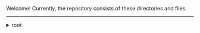 Welcome! Currently, the repository consists of these directories and files.

<hr>
<details>
<summary>root</summary>

│   .gitattributes  
│   README.md

<hr>

<details>
<summary>Study_1</summary>

<details>
<summary>Hashed variant with added description</summary>

│       2-Gemini.pdf  
│       2-GPT3.5.pdf  
│       2-GPT4.pdf  
│       2-Hashed prompt with added description.pdf  
│       2-Llama2.pdf  

</details>

<details>
<summary>Hashed variant without added description</summary>

│       3-Gemini.pdf  
│       3-GPT3.5.pdf  
│       3-GPT4.pdf  
│       3-Hashed prompt without added description.pdf  
│       3-Llama2.pdf  

</details>

<details>
<summary>Original prompt</summary>

│       1-Gemini.pdf  
│       1-GPT3.5.pdf  
│       1-GPT4.pdf  
│       1-Llama2.pdf  
│       1-Original prompt.pdf  

</details>

</details>

<hr>

<details>
<summary>Study_2</summary>

│   comparator.py  
│   Table_results.txt

<details>
<summary>ChatGPT-4o</summary>

│       C1.txt  
│       C2.txt  
│       C3.txt  
│       C4.txt  
│       C5.txt  
│       H1.txt  
│       H2.txt  
│       H3.txt  
│       H4.txt  
│       H5.txt  
│       W1.txt  
│       W2.txt  
│       W3.txt  
│       W4.txt  
│       W5.txt  

</details>

<details>
<summary>Gold_files</summary>

│       gold_hashed.txt  
│       gold_plain_correct.txt  
│       gold_plain_wrong.txt  

</details>

<details>
<summary>LLAMA-3.1-405b-instruct</summary>

│       c1.txt  
│       c2.txt  
│       c3.txt  
│       c4.txt  
│       c5.txt  
│       h1.txt  
│       h2.txt  
│       h3.txt  
│       h4.txt  
│       h5.txt  
│       w1.txt  
│       w2.txt  
│       w3.txt  
│       w4.txt  
│       w5.txt  

</details>

</details>

<hr>

<details>
<summary>Study_3</summary>

│   ChatGPT-4o-not-hashed.txt  
│   LLAMA-3.1-405b-not-hashed.txt  
│   LLAMA-3.1-70b-hashed.txt  
│   LLAMA-3.1.-405b-hashed.txt  
│   Mixtral-large-2-hashed.txt  
│   Mixtral-large-2-not-hashed.txt  

</details>

</details>
